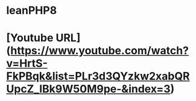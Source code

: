 # leanPHP8
# [Youtube URL] (https://www.youtube.com/watch?v=HrtS-FkPBqk&list=PLr3d3QYzkw2xabQRUpcZ_IBk9W50M9pe-&index=3)